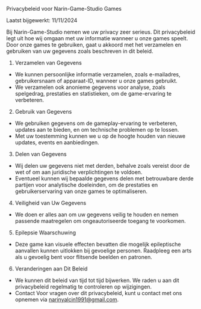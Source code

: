 Privacybeleid voor Narin-Game-Studio Games

Laatst bijgewerkt: 11/11/2024

Bij Narin-Game-Studio nemen we uw privacy zeer serieus. Dit privacybeleid legt uit hoe wij omgaan met uw informatie wanneer u onze games speelt. Door onze games te gebruiken, gaat u akkoord met het verzamelen en gebruiken van uw gegevens zoals beschreven in dit beleid.

1. Verzamelen van Gegevens
  - We kunnen persoonlijke informatie verzamelen, zoals e-mailadres, gebruikersnaam of apparaat-ID, wanneer u onze games gebruikt.
  - We verzamelen ook anonieme gegevens voor analyse, zoals spelgedrag, prestaties en statistieken, om de game-ervaring te verbeteren.

2. Gebruik van Gegevens
  - We gebruiken gegevens om de gameplay-ervaring te verbeteren, updates aan te bieden, en om technische problemen op te lossen.
  - Met uw toestemming kunnen we u op de hoogte houden van nieuwe updates, events en aanbiedingen.

3. Delen van Gegevens
  - Wij delen uw gegevens niet met derden, behalve zoals vereist door de wet of om aan juridische verplichtingen te voldoen.
  - Eventueel kunnen wij bepaalde gegevens delen met betrouwbare derde partijen voor analytische doeleinden, om de prestaties en gebruikerservaring van onze games te optimaliseren.

4. Veiligheid van Uw Gegevens
  - We doen er alles aan om uw gegevens veilig te houden en nemen passende maatregelen om ongeautoriseerde toegang te voorkomen.

5. Epilepsie Waarschuwing
  - Deze game kan visuele effecten bevatten die mogelijk epileptische aanvallen kunnen uitlokken bij gevoelige personen. Raadpleeg een arts als u gevoelig bent voor flitsende beelden en patronen.
  
6. Veranderingen aan Dit Beleid
  - We kunnen dit beleid van tijd tot tijd bijwerken. We raden u aan dit privacybeleid regelmatig te controleren op wijzigingen.
  - Contact Voor vragen over dit privacybeleid, kunt u contact met ons opnemen via narinyalcin1991@gmail.com.
